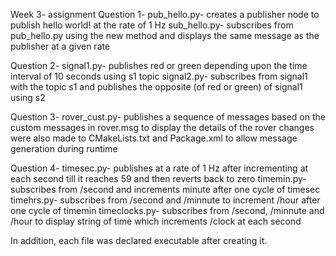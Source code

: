 Week 3- assignment
Question 1-
  pub_hello.py- creates a publisher node to publish hello world! at the rate of 1 Hz
  sub_hello.py- subscribes from pub_hello.py using the new method and displays the same message as the publisher at a given rate
 
Question 2-
  signal1.py- publishes red or green depending upon the time interval of 10 seconds using s1 topic
  signal2.py- subscribes from signal1 with the topic s1 and publishes the opposite
              (of red or green) of signal1 using s2

Question 3-
  rover_cust.py- publishes a sequence of messages based on the custom messages in rover.msg to display the details of the rover
  changes were also made to CMakeLists.txt and Package.xml to allow message generation during runtime
 
 Question 4-
  timesec.py- publishes at a rate of 1 Hz after incrementing at each second till it reaches 59 and then reverts back to zero
  timemin.py- subscribes from /second and increments minute after one cycle of timesec
  timehrs.py- subscribes from /second and /minnute to increment /hour after one cycle of timemin
  timeclocks.py- subscribes from /second, /minnute and /hour to display string of time which increments /clock at each second
 
 In addition, each file was declared executable after creating it. 
